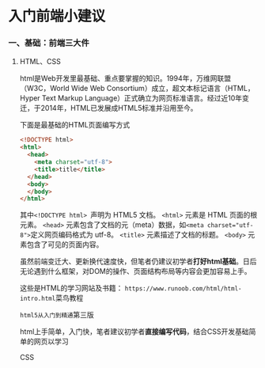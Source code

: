 # 入门前端小建议

### 一、基础：前端三大件

1. HTML、CSS
   
   html是Web开发里最基础、重点要掌握的知识。1994年，万维网联盟（W3C，World Wide Web Consortium）成立，超文本标记语言（HTML，Hyper Text Markup Language）正式确立为网页标准语言。经过近10年变迁，于2014年，HTML已发展成HTML5标准并沿用至今。
   
   下面是最基础的HTML页面编写方式
   
   ```html
   <!DOCTYPE html>
   <html>
     <head>
       <meta charset="utf-8">
       <title>title</title>
     </head>
     <body>
     </body>
   </html>
   ```
   
   其中`<!DOCTYPE html> `声明为 HTML5 文档。
    `<html>` 元素是 HTML 页面的根元素。
    `<head>` 元素包含了文档的元（meta）数据，如`<meta charset="utf-8">`定义网页编码格式为 utf-8。
    `<title>` 元素描述了文档的标题。
    `<body>` 元素包含了可见的页面内容。
   
    虽然前端变迁大、更新换代速度快，但笔者仍建议初学者**打好html基础**。日后无论遇到什么框架，对DOM的操作、页面结构布局等内容会更加容易上手。
   
   这些是HTML的学习网站及书籍：
   `https://www.runoob.com/html/html-intro.html`菜鸟教程
   
   `html5从入门到精通`第三版

   html上手简单，入门快，笔者建议初学者**直接编写代码**，结合CSS开发基础简单的网页以学习
   
   CSS